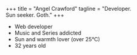 +++
title = "Angel Crawford"
tagline = "Developer. <br />Sun seeker. Goth."
+++

* Web developer
* Music and Series addicted
* Sun and warmth lover (over 25°C)
* 32 years old
